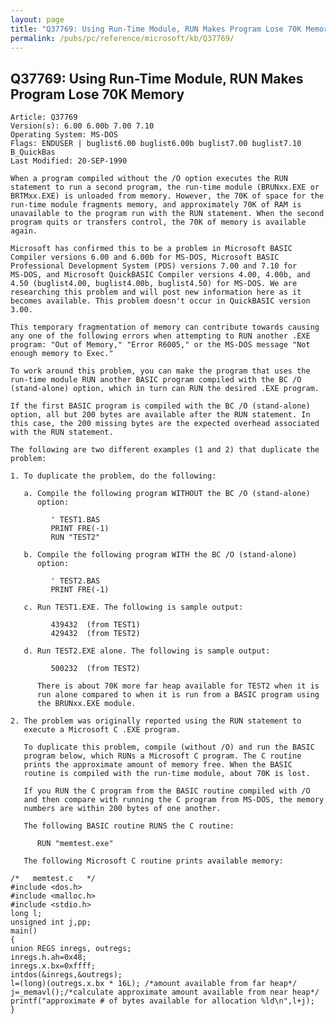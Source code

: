 ```yaml
---
layout: page
title: "Q37769: Using Run-Time Module, RUN Makes Program Lose 70K Memory"
permalink: /pubs/pc/reference/microsoft/kb/Q37769/
---
```


## Q37769: Using Run-Time Module, RUN Makes Program Lose 70K Memory

	Article: Q37769
	Version(s): 6.00 6.00b 7.00 7.10
	Operating System: MS-DOS
	Flags: ENDUSER | buglist6.00 buglist6.00b buglist7.00 buglist7.10 B_QuickBas
	Last Modified: 20-SEP-1990
	
	When a program compiled without the /O option executes the RUN
	statement to run a second program, the run-time module (BRUNxx.EXE or
	BRTMxx.EXE) is unloaded from memory. However, the 70K of space for the
	run-time module fragments memory, and approximately 70K of RAM is
	unavailable to the program run with the RUN statement. When the second
	program quits or transfers control, the 70K of memory is available
	again.
	
	Microsoft has confirmed this to be a problem in Microsoft BASIC
	Compiler versions 6.00 and 6.00b for MS-DOS, Microsoft BASIC
	Professional Development System (PDS) versions 7.00 and 7.10 for
	MS-DOS, and Microsoft QuickBASIC Compiler versions 4.00, 4.00b, and
	4.50 (buglist4.00, buglist4.00b, buglist4.50) for MS-DOS. We are
	researching this problem and will post new information here as it
	becomes available. This problem doesn't occur in QuickBASIC version
	3.00.
	
	This temporary fragmentation of memory can contribute towards causing
	any one of the following errors when attempting to RUN another .EXE
	program: "Out of Memory," "Error R6005," or the MS-DOS message "Not
	enough memory to Exec."
	
	To work around this problem, you can make the program that uses the
	run-time module RUN another BASIC program compiled with the BC /O
	(stand-alone) option, which in turn can RUN the desired .EXE program.
	
	If the first BASIC program is compiled with the BC /O (stand-alone)
	option, all but 200 bytes are available after the RUN statement. In
	this case, the 200 missing bytes are the expected overhead associated
	with the RUN statement.
	
	The following are two different examples (1 and 2) that duplicate the
	problem:
	
	1. To duplicate the problem, do the following:
	
	   a. Compile the following program WITHOUT the BC /O (stand-alone)
	      option:
	
	         ' TEST1.BAS
	         PRINT FRE(-1)
	         RUN "TEST2"
	
	   b. Compile the following program WITH the BC /O (stand-alone)
	      option:
	
	         ' TEST2.BAS
	         PRINT FRE(-1)
	
	   c. Run TEST1.EXE. The following is sample output:
	
	         439432  (from TEST1)
	         429432  (from TEST2)
	
	   d. Run TEST2.EXE alone. The following is sample output:
	
	         500232  (from TEST2)
	
	      There is about 70K more far heap available for TEST2 when it is
	      run alone compared to when it is run from a BASIC program using
	      the BRUNxx.EXE module.
	
	2. The problem was originally reported using the RUN statement to
	   execute a Microsoft C .EXE program.
	
	   To duplicate this problem, compile (without /O) and run the BASIC
	   program below, which RUNs a Microsoft C program. The C routine
	   prints the approximate amount of memory free. When the BASIC
	   routine is compiled with the run-time module, about 70K is lost.
	
	   If you RUN the C program from the BASIC routine compiled with /O
	   and then compare with running the C program from MS-DOS, the memory
	   numbers are within 200 bytes of one another.
	
	   The following BASIC routine RUNS the C routine:
	
	      RUN "memtest.exe"
	
	   The following Microsoft C routine prints available memory:
	
	/*   memtest.c   */
	#include <dos.h>
	#include <malloc.h>
	#include <stdio.h>
	long l;
	unsigned int j,pp;
	main()
	{
	union REGS inregs, outregs;
	inregs.h.ah=0x48;
	inregs.x.bx=0xffff;
	intdos(&inregs,&outregs);
	l=(long)(outregs.x.bx * 16L); /*amount available from far heap*/
	j=_memavl();/*calculate approximate amount available from near heap*/
	printf("approximate # of bytes available for allocation %ld\n",l+j);
	}
